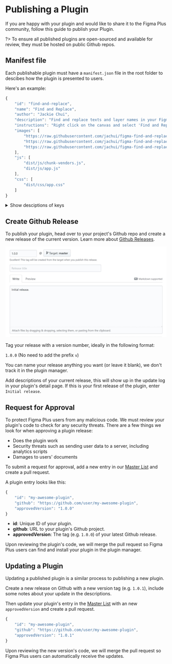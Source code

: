 # Publishing a Plugin

If you are happy with your plugin and would like to share it to the Figma Plus community, follow this guide to publish your Plugin.

?> To ensure all published plugins are open-sourced and available for review, they must be hosted on public Github repos.

## Manifest file

Each publishable plugin must have a `manifest.json` file in the root folder to descibes how the plugin is presented to users.

Here's an example:

```javascript
{
	"id": "find-and-replace",
	"name": "Find and Replace",
	"author": "Jackie Chui",
	"description": "Find and replace texts and layer names in your Figma document.",
	"instructions": "Right click on the canvas and select 'Find and Replace', or by pressing Control/Command + F.",
	"images": [
		"https://raw.githubusercontent.com/jachui/figma-find-and-replace-desktop/gh-pages/screenshots/animation.gif",
		"https://raw.githubusercontent.com/jachui/figma-find-and-replace-desktop/gh-pages/screenshots/screenshot1.jpg",
		"https://raw.githubusercontent.com/jachui/figma-find-and-replace-desktop/gh-pages/screenshots/screenshot2.png"
	],
	"js": [
		"dist/js/chunk-vendors.js",
		"dist/js/app.js"
	],
	"css": [
		"dist/css/app.css"
	]
}
```

<details><summary>Show desciptions of keys</summary>
<p>

- **id**: Unique ID of your plugin.
- **name**: Display name of your plugin to users.
- **author**: Your name.
- **description**: Short description of what your plugin does.
- **instructions**: Insturctions on how to use your plugin.
- **images**: Array of URL's to your plugin's screenshot. URL's can either be full addresses or relative path from the Github project's root (E.g. `screenshot/preview.png`).
- **js**: Array of paths to your js files relative to your Github project's root.
- **css**: Array of paths to your css files relative to your Github project's root.

Optional keys:

- **webOnly** (`Boolean`): Set this to `true` to hide this plugin on the desktop app.
- **requiredOrgId** (`String`): ID of the Org that you want the plugin to only show in. Users outside of this Org will not see this plugin. You can get your current Org's ID by running `figmaPlus.getMyOrg()`.
- **requiredTeamIds** (`Array of Strings`): Array of the teams that you want the plugin to only show in. Users outside of these teams will not see this plugin. You can get your teams' IDs by running `figmaPlus.getMyTeams()`.

</p>
</details>

## Create Github Release

To publish your plugin, head over to your project's Github repo and create a new release of the current version. Learn more about [Github Releases](https://help.github.com/articles/creating-releases/).

<img src="images/githubRelease.jpg" width="600">

Tag your release with a version number, ideally in the following format:

`1.0.0` (No need to add the prefix `v`)

You can name your release anything you want (or leave it blank), we don't track it in the plugin manager.

Add descriptions of your current release, this will show up in the update log in your plugin's detail page. If this is your first release of the plugin, enter `Initial release`.

## Request for Approval

To protect Figma Plus users from any malicious code. We must review your plugin's code to check for any security threats. There are a few things we look for when approving a plugin release:

- Does the plugin work
- Security threats such as sending user data to a server, including analytics scripts
- Damages to users' documents

To submit a request for approval, add a new entry in our [Master List](https://github.com/jachui/figma-plugin-manager/blob/gh-pages/masterList.json) and create a pull request.

A plugin entry looks like this:

```javascript
{
	"id": "my-awesome-plugin",
	"github": "https://github.com/user/my-awesome-plugin",
	"approvedVersion": "1.0.0"
}
```

- **id**: Unique ID of your plugin.
- **github**: URL to your plugin's Github project.
- **approvedVersion**: The tag (e.g. `1.0.0`) of your latest Github release.

Upon reviewing the plugin's code, we will merge the pull request so Figma Plus users can find and install your plugin in the plugin manager.

## Updating a Plugin

Updating a published plugin is a similar process to publishing a new plugin.

Create a new release on Github with a new version tag (e.g. `1.0.1`), include some notes about your update in the descriptions.

Then update your plugin's entry in the [Master List](https://github.com/jachui/figma-plugin-manager/blob/gh-pages/masterList.json) with an new `approvedVersion` and create a pull request.

```javascript
{
	"id": "my-awesome-plugin",
	"github": "https://github.com/user/my-awesome-plugin",
	"approvedVersion": "1.0.1"
}
```

Upon reviewing the new version's code, we will merge the pull request so Figma Plus users can automatically receive the updates.

